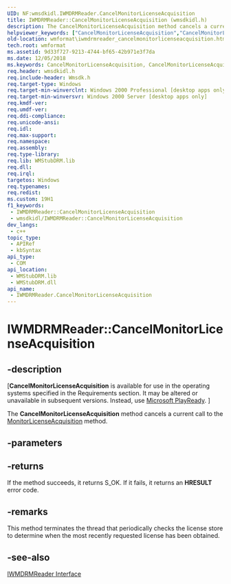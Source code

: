 ```yaml
---
UID: NF:wmsdkidl.IWMDRMReader.CancelMonitorLicenseAcquisition
title: IWMDRMReader::CancelMonitorLicenseAcquisition (wmsdkidl.h)
description: The CancelMonitorLicenseAcquisition method cancels a current call to the MonitorLicenseAcquisition method.
helpviewer_keywords: ["CancelMonitorLicenseAcquisition","CancelMonitorLicenseAcquisition method [windows Media Format]","CancelMonitorLicenseAcquisition method [windows Media Format]","IWMDRMReader interface","IWMDRMReader interface [windows Media Format]","CancelMonitorLicenseAcquisition method","IWMDRMReader.CancelMonitorLicenseAcquisition","IWMDRMReader::CancelMonitorLicenseAcquisition","IWMDRMReaderCancelMonitorLicenseAcquisition","wmformat.iwmdrmreader_cancelmonitorlicenseacquisition","wmsdkidl/IWMDRMReader::CancelMonitorLicenseAcquisition"]
old-location: wmformat\iwmdrmreader_cancelmonitorlicenseacquisition.htm
tech.root: wmformat
ms.assetid: 9d33f727-9213-4744-bf65-42b971e3f7da
ms.date: 12/05/2018
ms.keywords: CancelMonitorLicenseAcquisition, CancelMonitorLicenseAcquisition method [windows Media Format], CancelMonitorLicenseAcquisition method [windows Media Format],IWMDRMReader interface, IWMDRMReader interface [windows Media Format],CancelMonitorLicenseAcquisition method, IWMDRMReader.CancelMonitorLicenseAcquisition, IWMDRMReader::CancelMonitorLicenseAcquisition, IWMDRMReaderCancelMonitorLicenseAcquisition, wmformat.iwmdrmreader_cancelmonitorlicenseacquisition, wmsdkidl/IWMDRMReader::CancelMonitorLicenseAcquisition
req.header: wmsdkidl.h
req.include-header: Wmsdk.h
req.target-type: Windows
req.target-min-winverclnt: Windows 2000 Professional [desktop apps only],Windows Media Format 7 SDK, or later versions of the SDK
req.target-min-winversvr: Windows 2000 Server [desktop apps only]
req.kmdf-ver: 
req.umdf-ver: 
req.ddi-compliance: 
req.unicode-ansi: 
req.idl: 
req.max-support: 
req.namespace: 
req.assembly: 
req.type-library: 
req.lib: WMStubDRM.lib
req.dll: 
req.irql: 
targetos: Windows
req.typenames: 
req.redist: 
ms.custom: 19H1
f1_keywords:
 - IWMDRMReader::CancelMonitorLicenseAcquisition
 - wmsdkidl/IWMDRMReader::CancelMonitorLicenseAcquisition
dev_langs:
 - c++
topic_type:
 - APIRef
 - kbSyntax
api_type:
 - COM
api_location:
 - WMStubDRM.lib
 - WMStubDRM.dll
api_name:
 - IWMDRMReader.CancelMonitorLicenseAcquisition
---
```


# IWMDRMReader::CancelMonitorLicenseAcquisition


## -description

<p class="CCE_Message">[<b>CancelMonitorLicenseAcquisition</b> is available for use in the operating systems specified in the Requirements section. It may be altered or unavailable in subsequent versions. Instead, use <a href="https://www.microsoft.com/PlayReady/">Microsoft PlayReady</a>.
]


The <b>CancelMonitorLicenseAcquisition</b> method cancels a current call to the <a href="https://docs.microsoft.com/windows/desktop/api/wmsdkidl/nf-wmsdkidl-iwmdrmreader-monitorlicenseacquisition">MonitorLicenseAcquisition</a> method.

## -parameters

## -returns

If the method succeeds, it returns S_OK. If it fails, it returns an <b>HRESULT</b> error code.

## -remarks

This method terminates the thread that periodically checks the license store to determine when the most recently requested license has been obtained.

## -see-also

<a href="https://docs.microsoft.com/windows/desktop/api/wmsdkidl/nn-wmsdkidl-iwmdrmreader">IWMDRMReader Interface</a>


